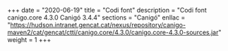 +++
date        = "2020-06-19"
title       = "Codi font"
description = "Codi font canigo.core 4.3.0 Canigó 3.4.4"
sections    = "Canigó"
enllac		= "https://hudson.intranet.gencat.cat/nexus/repository/canigo-maven2/cat/gencat/ctti/canigo.core/4.3.0/canigo.core-4.3.0-sources.jar"
weight		= 1
+++
